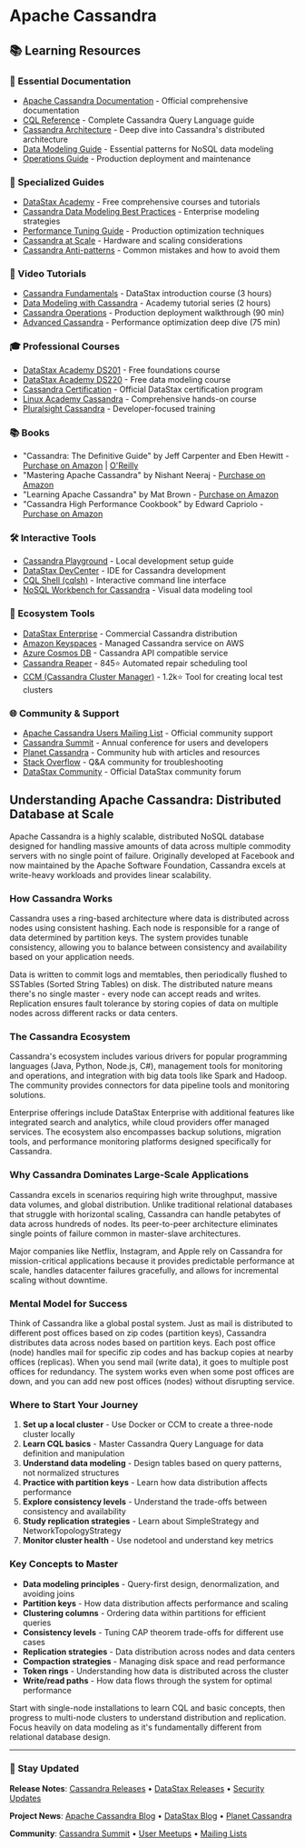 # Apache Cassandra

## 📚 Learning Resources

### 📖 Essential Documentation
- [Apache Cassandra Documentation](https://cassandra.apache.org/doc/latest/) - Official comprehensive documentation
- [CQL Reference](https://cassandra.apache.org/doc/latest/cql/) - Complete Cassandra Query Language guide  
- [Cassandra Architecture](https://cassandra.apache.org/doc/latest/architecture/) - Deep dive into Cassandra's distributed architecture
- [Data Modeling Guide](https://cassandra.apache.org/doc/latest/data_modeling/) - Essential patterns for NoSQL data modeling
- [Operations Guide](https://cassandra.apache.org/doc/latest/operating/) - Production deployment and maintenance

### 📝 Specialized Guides
- [DataStax Academy](https://academy.datastax.com/) - Free comprehensive courses and tutorials
- [Cassandra Data Modeling Best Practices](https://docs.datastax.com/en/dse/6.8/cql/cql/ddl/dataModelingApproach.html) - Enterprise modeling strategies
- [Performance Tuning Guide](https://docs.datastax.com/en/dse-planning/docs/) - Production optimization techniques
- [Cassandra at Scale](https://cassandra.apache.org/doc/latest/operating/hardware.html) - Hardware and scaling considerations
- [Cassandra Anti-patterns](https://blog.pythian.com/cassandra-anti-patterns/) - Common mistakes and how to avoid them

### 🎥 Video Tutorials
- [Cassandra Fundamentals](https://www.youtube.com/watch?v=YjYWsN1vek8) - DataStax introduction course (3 hours)
- [Data Modeling with Cassandra](https://www.youtube.com/watch?v=UP5VGpJwUwE) - Academy tutorial series (2 hours)
- [Cassandra Operations](https://www.youtube.com/watch?v=2A4HSlzGdrE) - Production deployment walkthrough (90 min)
- [Advanced Cassandra](https://www.youtube.com/watch?v=DIcmUJcvD8o) - Performance optimization deep dive (75 min)

### 🎓 Professional Courses
- [DataStax Academy DS201](https://academy.datastax.com/courses/ds201-foundations-of-apache-cassandra) - Free foundations course
- [DataStax Academy DS220](https://academy.datastax.com/courses/ds220-data-modeling) - Free data modeling course
- [Cassandra Certification](https://academy.datastax.com/certification) - Official DataStax certification program
- [Linux Academy Cassandra](https://linuxacademy.com/course/cassandra-deep-dive/) - Comprehensive hands-on course
- [Pluralsight Cassandra](https://www.pluralsight.com/courses/cassandra-developers) - Developer-focused training

### 📚 Books
- "Cassandra: The Definitive Guide" by Jeff Carpenter and Eben Hewitt - [Purchase on Amazon](https://www.amazon.com/dp/1492097144) | [O'Reilly](https://www.oreilly.com/library/view/cassandra-the-definitive/9781492097143/)
- "Mastering Apache Cassandra" by Nishant Neeraj - [Purchase on Amazon](https://www.amazon.com/dp/1784392618)
- "Learning Apache Cassandra" by Mat Brown - [Purchase on Amazon](https://www.amazon.com/dp/1784392618)
- "Cassandra High Performance Cookbook" by Edward Capriolo - [Purchase on Amazon](https://www.amazon.com/dp/1783288191)

### 🛠️ Interactive Tools
- [Cassandra Playground](https://cassandra.apache.org/doc/latest/getting_started/) - Local development setup guide
- [DataStax DevCenter](https://docs.datastax.com/en/developer/devcenter/doc/devcenter/features.html) - IDE for Cassandra development
- [CQL Shell (cqlsh)](https://cassandra.apache.org/doc/latest/tools/cqlsh.html) - Interactive command line interface
- [NoSQL Workbench for Cassandra](https://docs.aws.amazon.com/keyspaces/latest/devguide/workbench.html) - Visual data modeling tool

### 🚀 Ecosystem Tools
- [DataStax Enterprise](https://www.datastax.com/products/datastax-enterprise) - Commercial Cassandra distribution
- [Amazon Keyspaces](https://aws.amazon.com/keyspaces/) - Managed Cassandra service on AWS
- [Azure Cosmos DB](https://azure.microsoft.com/en-us/services/cosmos-db/) - Cassandra API compatible service
- [Cassandra Reaper](https://cassandra-reaper.io/) - 845⭐ Automated repair scheduling tool
- [CCM (Cassandra Cluster Manager)](https://github.com/riptano/ccm) - 1.2k⭐ Tool for creating local test clusters

### 🌐 Community & Support
- [Apache Cassandra Users Mailing List](https://cassandra.apache.org/community/) - Official community support
- [Cassandra Summit](https://events.datastax.com/cassandrasummit2023) - Annual conference for users and developers
- [Planet Cassandra](https://planetcassandra.org/) - Community hub with articles and resources
- [Stack Overflow](https://stackoverflow.com/questions/tagged/cassandra) - Q&A community for troubleshooting
- [DataStax Community](https://community.datastax.com/) - Official DataStax community forum

## Understanding Apache Cassandra: Distributed Database at Scale

Apache Cassandra is a highly scalable, distributed NoSQL database designed for handling massive amounts of data across multiple commodity servers with no single point of failure. Originally developed at Facebook and now maintained by the Apache Software Foundation, Cassandra excels at write-heavy workloads and provides linear scalability.

### How Cassandra Works

Cassandra uses a ring-based architecture where data is distributed across nodes using consistent hashing. Each node is responsible for a range of data determined by partition keys. The system provides tunable consistency, allowing you to balance between consistency and availability based on your application needs.

Data is written to commit logs and memtables, then periodically flushed to SSTables (Sorted String Tables) on disk. The distributed nature means there's no single master - every node can accept reads and writes. Replication ensures fault tolerance by storing copies of data on multiple nodes across different racks or data centers.

### The Cassandra Ecosystem

Cassandra's ecosystem includes various drivers for popular programming languages (Java, Python, Node.js, C#), management tools for monitoring and operations, and integration with big data tools like Spark and Hadoop. The community provides connectors for data pipeline tools and monitoring solutions.

Enterprise offerings include DataStax Enterprise with additional features like integrated search and analytics, while cloud providers offer managed services. The ecosystem also encompasses backup solutions, migration tools, and performance monitoring platforms designed specifically for Cassandra.

### Why Cassandra Dominates Large-Scale Applications

Cassandra excels in scenarios requiring high write throughput, massive data volumes, and global distribution. Unlike traditional relational databases that struggle with horizontal scaling, Cassandra can handle petabytes of data across hundreds of nodes. Its peer-to-peer architecture eliminates single points of failure common in master-slave architectures.

Major companies like Netflix, Instagram, and Apple rely on Cassandra for mission-critical applications because it provides predictable performance at scale, handles datacenter failures gracefully, and allows for incremental scaling without downtime.

### Mental Model for Success

Think of Cassandra like a global postal system. Just as mail is distributed to different post offices based on zip codes (partition keys), Cassandra distributes data across nodes based on partition keys. Each post office (node) handles mail for specific zip codes and has backup copies at nearby offices (replicas). When you send mail (write data), it goes to multiple post offices for redundancy. The system works even when some post offices are down, and you can add new post offices (nodes) without disrupting service.

### Where to Start Your Journey

1. **Set up a local cluster** - Use Docker or CCM to create a three-node cluster locally
2. **Learn CQL basics** - Master Cassandra Query Language for data definition and manipulation
3. **Understand data modeling** - Design tables based on query patterns, not normalized structures
4. **Practice with partition keys** - Learn how data distribution affects performance
5. **Explore consistency levels** - Understand the trade-offs between consistency and availability
6. **Study replication strategies** - Learn about SimpleStrategy and NetworkTopologyStrategy
7. **Monitor cluster health** - Use nodetool and understand key metrics

### Key Concepts to Master

- **Data modeling principles** - Query-first design, denormalization, and avoiding joins
- **Partition keys** - How data distribution affects performance and scaling
- **Clustering columns** - Ordering data within partitions for efficient queries
- **Consistency levels** - Tuning CAP theorem trade-offs for different use cases
- **Replication strategies** - Data distribution across nodes and data centers
- **Compaction strategies** - Managing disk space and read performance
- **Token rings** - Understanding how data is distributed across the cluster
- **Write/read paths** - How data flows through the system for optimal performance

Start with single-node installations to learn CQL and basic concepts, then progress to multi-node clusters to understand distribution and replication. Focus heavily on data modeling as it's fundamentally different from relational database design.

---

### 📡 Stay Updated

**Release Notes**: [Cassandra Releases](https://cassandra.apache.org/doc/latest/new/index.html) • [DataStax Releases](https://docs.datastax.com/en/releases/) • [Security Updates](https://cassandra.apache.org/security/)

**Project News**: [Apache Cassandra Blog](https://cassandra.apache.org/blog/) • [DataStax Blog](https://www.datastax.com/blog) • [Planet Cassandra](https://planetcassandra.org/blog/)

**Community**: [Cassandra Summit](https://events.datastax.com/) • [User Meetups](https://www.meetup.com/topics/cassandra/) • [Mailing Lists](https://cassandra.apache.org/community/)